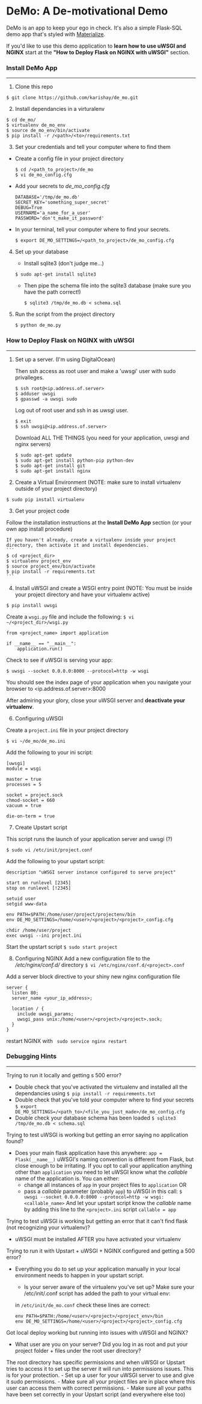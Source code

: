 # DeMo: A De-motivational Demo

 DeMo is an app to keep your ego in check. It's also a simple Flask-SQL demo app that's styled with [Materialize](http://materializecss.com/).

 If you'd like to use this demo application to **learn how to use uWSGI and NGINX** start at the **"How to Deploy Flask on NGINX with uWSGI"** section.

### Install DeMo App
*****


1. Clone this repo

 ```
 $ git clone https://github.com/karishay/de_mo.git
 ```

2. Install dependancies in a virturalenv

 ```
 $ cd de_mo/
 $ virtualenv de_mo_env
 $ source de_mo_env/bin/activate
 $ pip install -r /<path>/<to>/requirements.txt
 ```

3. Set your credentials and tell your computer where to find them
 * Create a config file in your project directory
   ```
   $ cd /<path_to_project>/de_mo
   $ vi de_mo_config.cfg
   ```
  * Add your secrets to *de_mo_config.cfg*

     ```
     DATABASE='/tmp/de_mo.db'
     SECRET_KEY='something_super_secret'
     DEBUG=True
     USERNAME='a_name_for_a_user'
     PASSWORD='don't_make_it_password'
     ```

 * In your terminal, tell your computer where to find your secrets.

    ```
    $ export DE_MO_SETTINGS=/<path_to_project>/de_mo_config.cfg
    ```

4. Set up your database

    * Install sqlite3 (don't judge me...)

     ```
     $ sudo apt-get install sqlite3
     ```

   * Then pipe the schema file into the sqlite3 database
     (make sure you have the path correct!)

     ```
     $ sqlite3 /tmp/de_mo.db < schema.sql
     ```

5. Run the script from the project directory

   ```
   $ python de_mo.py
   ```


### How to Deploy Flask on NGINX with uWSGI
*******

1. Set up a server. (I'm using DigitalOcean)

    Then ssh access as root user and make a 'uwsgi' user with sudo privalleges.
    ```
    $ ssh root@<ip.address.of.server>
    $ adduser uwsgi
    $ gpasswd -a uwsgi sudo
    ```

    Log out of root user and ssh in as uwsgi user.
    ```
    $ exit
    $ ssh uwsgi@<ip.address.of.server>
    ```

    Download ALL THE THINGS (you need for your application, uwsgi and nginx servers)
    ```
    $ sudo apt-get update
    $ sudo apt-get install python-pip python-dev
    $ sudo apt-get install git
    $ sudo apt-get install nginx
    ```

2. Create a Virtual Environment
  (NOTE: make sure to install virtualenv outside of your project directory)
  ```
  $ sudo pip install virtualenv
  ```

3. Get your project code

  Follow the installation instructions at the **Install DeMo App** section (or your own app install procedure)

    If you haven't already, create a virtualenv inside your project directory, then activate it and install dependencies.
    ```
    $ cd <project_dir>
    $ virtualenv project_env
    $ source project_env/bin/activate
    $ pip install -r requirements.txt
    ```


4. Install uWSGI and create a WSGI entry point
  (NOTE: You must be inside your project directory and have your virtualenv active)

  ```
  $ pip install uwsgi
  ```

  Create a `wsgi.py` file and include the following:
  `$ vi ~/<project_dir>/wsgi.py`

  ```
  from <project_name> import application

  if __name__ == "__main__":
      application.run()
  ```

  Check to see if uWSGI is serving your app:
  ```
  $ uwsgi --socket 0.0.0.0:8000 --protocol=http -w wsgi
  ```

  You should see the index page of your application when you navigate your browser to <ip.address.of.server>:8000

  After admiring your glory, close your uWSGI server and **deactivate your virtualenv**.

6. Configuring uWSGI

  Create a `project.ini` file in your project directory
  ```
  $ vi ~/de_mo/de_mo.ini
  ```
  Add the following to your ini script:
  ```
  [uwsgi]
  module = wsgi

  master = true
  processes = 5

  socket = project.sock
  chmod-socket = 660
  vacuum = true

  die-on-term = true
  ```

7. Create Upstart script

  This script runs the launch of your application server and uwsgi (?)
  ```
  $ sudo vi /etc/init/project.conf
  ```

  Add the following to your upstart script:
  ```
  description "uWSGI server instance configured to serve project"

  start on runlevel [2345]
  stop on runlevel [!2345]

  setuid user
  setgid www-data

  env PATH=$PATH:/home/user/project/projectenv/bin
  env DE_MO_SETTINGS=/home/<user>/<project>/<project>_config.cfg

  chdir /home/user/project
  exec uwsgi --ini project.ini
  ```

  Start the upstart script
  `$ sudo start project`

8. Configuring NGINX
  Add a new configuration file to the */etc/nginx/conf.d/* directory
  `$ vi /etc/nginx/conf.d/<project>.conf`

  Add a server block directive to your shiny new nginx configuration file
  ```
  server {
    listen 80;
    server_name <your_ip_address>;

    location / {
      include uwsgi_params;
      uwsgi_pass unix:/home/<user>/<project>/<project>.sock;
    }
  }
  ```

  restart NGINX with ` sudo service nginx restart`

### Debugging Hints
*****

Trying to run it locally and getting s 500 error?
  - Double check that you've activated the virtualenv and installed all the dependancies using
    `$ pip install -r requirements.txt`
  - Double check that you've told your computer where to find your secrets
    `$ export DE_MO_SETTINGS=/<path_to>/<file_you_just_made>/de_mo_config.cfg`
  - Double check your database schema has been loaded
    `$ sqlite3 /tmp/de_mo.db < schema.sql`

Trying to test uWSGI is working but getting an error saying no application found?
  - Does your main flask application have this anywhere: ` app = Flask(__name__) `
    uWSGI's naming convention is different from Flask, but close enough to be irritating. If you opt to call your application anything other than `application` you need to let uWSGI know what the *callable* name of the application is. You can either:
      * change all instances of `app` in your project files to `application` OR
      * pass a *callable* parameter (probably `app`) to uWSGI in this call:
        `$ uwsgi --socket 0.0.0.0:8000 --protocol=http -w wsgi:<callable_name>`
        And let your upstart script know the *callable* name by adding this line to the `<project>.ini` script
        `callable = app`

Trying to test uWSGI is working but getting an error that it can't find flask (not recognizing your virtualenv)?
  - uWSGI must be installed AFTER you have activated your virtualenv


Trying to run it with Upstart + uWSGI + NGINX configured and getting a 500 error?
  - Everything you do to set up your application manually in your local environment needs to happen in your upstart script.
    - Is your server aware of the virtualenv you've set up? Make sure your /etc/init/<project>.conf script has added the path to your virtual env:

    in `/etc/init/de_mo.conf` check these lines are correct:
    ```
    env PATH=$PATH:/home/<user>/<project>/<project_env>/bin
    env DE_MO_SETTINGS=/home/<user>/<project>/<project>_config.cfg
    ```

Got local deploy working but running into issues with uWSGI and NGINX?
  - What user are you on your server? Did you log in as root and put your project folder + files under the root user directory?

  The root directory has specific permissions and when uWSGI or Upstart tries to access it to set up the server it will run into permissions issues. This is for your protection.
    - Set up a user for your uWSGI server to use and give it sudo permissions.
    - Make sure all your project files are in place where this user can access them with correct permissions.
    - Make sure all your paths have been set correctly in your Upstart script (and everywhere else too)
